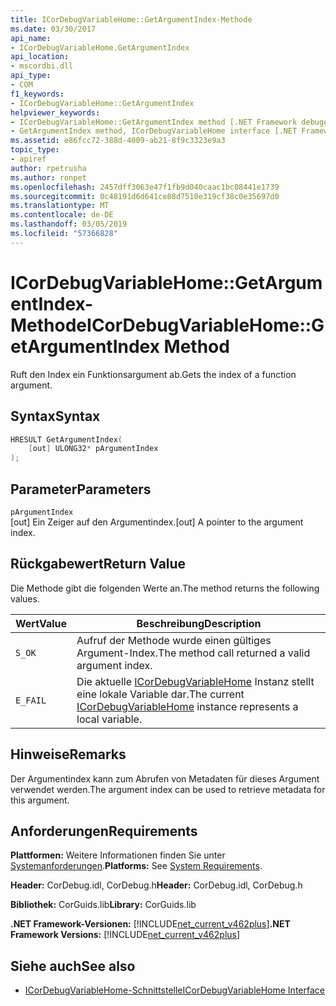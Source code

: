 ```yaml
---
title: ICorDebugVariableHome::GetArgumentIndex-Methode
ms.date: 03/30/2017
api_name:
- ICorDebugVariableHome.GetArgumentIndex
api_location:
- mscordbi.dll
api_type:
- COM
f1_keywords:
- ICorDebugVariableHome::GetArgumentIndex
helpviewer_keywords:
- ICorDebugVariableHome::GetArgumentIndex method [.NET Framework debugging]
- GetArgumentIndex method, ICorDebugVariableHome interface [.NET Framework debugging]
ms.assetid: e86fcc72-388d-4009-ab21-8f9c3323e9a3
topic_type:
- apiref
author: rpetrusha
ms.author: ronpet
ms.openlocfilehash: 2457dff3063e47f1fb9d040caac1bc08441e1739
ms.sourcegitcommit: 0c48191d6d641ce88d7510e319cf38c0e35697d0
ms.translationtype: MT
ms.contentlocale: de-DE
ms.lasthandoff: 03/05/2019
ms.locfileid: "57366828"
---
```

# <a name="icordebugvariablehomegetargumentindex-method"></a><span data-ttu-id="e3ded-102">ICorDebugVariableHome::GetArgumentIndex-Methode</span><span class="sxs-lookup"><span data-stu-id="e3ded-102">ICorDebugVariableHome::GetArgumentIndex Method</span></span>

<span data-ttu-id="e3ded-103">Ruft den Index ein Funktionsargument ab.</span><span class="sxs-lookup"><span data-stu-id="e3ded-103">Gets the index of a function argument.</span></span>

## <a name="syntax"></a><span data-ttu-id="e3ded-104">Syntax</span><span class="sxs-lookup"><span data-stu-id="e3ded-104">Syntax</span></span>

```cpp
HRESULT GetArgumentIndex(
    [out] ULONG32* pArgumentIndex
);
```

## <a name="parameters"></a><span data-ttu-id="e3ded-105">Parameter</span><span class="sxs-lookup"><span data-stu-id="e3ded-105">Parameters</span></span>

`pArgumentIndex`\
<span data-ttu-id="e3ded-106">[out] Ein Zeiger auf den Argumentindex.</span><span class="sxs-lookup"><span data-stu-id="e3ded-106">[out] A pointer to the argument index.</span></span>

## <a name="return-value"></a><span data-ttu-id="e3ded-107">Rückgabewert</span><span class="sxs-lookup"><span data-stu-id="e3ded-107">Return Value</span></span>

<span data-ttu-id="e3ded-108">Die Methode gibt die folgenden Werte an.</span><span class="sxs-lookup"><span data-stu-id="e3ded-108">The method returns the following values.</span></span>

|<span data-ttu-id="e3ded-109">Wert</span><span class="sxs-lookup"><span data-stu-id="e3ded-109">Value</span></span>|<span data-ttu-id="e3ded-110">Beschreibung</span><span class="sxs-lookup"><span data-stu-id="e3ded-110">Description</span></span>|
|-----------|-----------------|
|`S_OK`|<span data-ttu-id="e3ded-111">Aufruf der Methode wurde einen gültiges Argument-Index.</span><span class="sxs-lookup"><span data-stu-id="e3ded-111">The method call returned a valid argument index.</span></span>|
|`E_FAIL`|<span data-ttu-id="e3ded-112">Die aktuelle [ICorDebugVariableHome](../../../../docs/framework/unmanaged-api/debugging/icordebugvariablehome-interface.md) Instanz stellt eine lokale Variable dar.</span><span class="sxs-lookup"><span data-stu-id="e3ded-112">The current [ICorDebugVariableHome](../../../../docs/framework/unmanaged-api/debugging/icordebugvariablehome-interface.md) instance represents a local variable.</span></span>|

## <a name="remarks"></a><span data-ttu-id="e3ded-113">Hinweise</span><span class="sxs-lookup"><span data-stu-id="e3ded-113">Remarks</span></span>

<span data-ttu-id="e3ded-114">Der Argumentindex kann zum Abrufen von Metadaten für dieses Argument verwendet werden.</span><span class="sxs-lookup"><span data-stu-id="e3ded-114">The argument index can be used to retrieve metadata for this argument.</span></span>

## <a name="requirements"></a><span data-ttu-id="e3ded-115">Anforderungen</span><span class="sxs-lookup"><span data-stu-id="e3ded-115">Requirements</span></span>

<span data-ttu-id="e3ded-116">**Plattformen:** Weitere Informationen finden Sie unter [Systemanforderungen](../../../../docs/framework/get-started/system-requirements.md).</span><span class="sxs-lookup"><span data-stu-id="e3ded-116">**Platforms:** See [System Requirements](../../../../docs/framework/get-started/system-requirements.md).</span></span>

<span data-ttu-id="e3ded-117">**Header:** CorDebug.idl, CorDebug.h</span><span class="sxs-lookup"><span data-stu-id="e3ded-117">**Header:** CorDebug.idl, CorDebug.h</span></span>

<span data-ttu-id="e3ded-118">**Bibliothek:** CorGuids.lib</span><span class="sxs-lookup"><span data-stu-id="e3ded-118">**Library:** CorGuids.lib</span></span>

<span data-ttu-id="e3ded-119">**.NET Framework-Versionen:** [!INCLUDE[net_current_v462plus](../../../../includes/net-current-v462plus-md.md)]</span><span class="sxs-lookup"><span data-stu-id="e3ded-119">**.NET Framework Versions:** [!INCLUDE[net_current_v462plus](../../../../includes/net-current-v462plus-md.md)]</span></span>

## <a name="see-also"></a><span data-ttu-id="e3ded-120">Siehe auch</span><span class="sxs-lookup"><span data-stu-id="e3ded-120">See also</span></span>

- [<span data-ttu-id="e3ded-121">ICorDebugVariableHome-Schnittstelle</span><span class="sxs-lookup"><span data-stu-id="e3ded-121">ICorDebugVariableHome Interface</span></span>](../../../../docs/framework/unmanaged-api/debugging/icordebugvariablehome-interface.md)
